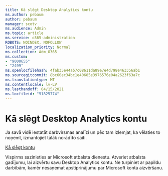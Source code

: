 ```yaml
---
title: Kā slēgt Desktop Analytics kontu
ms.author: pebaum
author: pebaum
manager: scotv
ms.audience: Admin
ms.topic: article
ms.service: o365-administration
ROBOTS: NOINDEX, NOFOLLOW
localization_priority: Normal
ms.collection: Adm_O365
ms.custom:
- "9000655"
- "2499"
ms.openlocfilehash: 4fab35e44ab7c08611da89e7e4d798e463356ab1
ms.sourcegitcommit: 8bc60ec34bc1e40685e3976576e04a2623f63a7c
ms.translationtype: MT
ms.contentlocale: lv-LV
ms.lasthandoff: 04/15/2021
ms.locfileid: "51825774"
---
```

# <a name="how-to-close-your-desktop-analytics-account"></a>Kā slēgt Desktop Analytics kontu

Ja savā vidē iestatāt darbvirsmas analīzi un pēc tam izlemjat, ka vēlaties to noņemt, izmantojiet tālāk norādīto saiti.

[Kā slēgt kontu](https://docs.microsoft.com/configmgr/desktop-analytics/account-close)

Vispirms sazinieties ar Microsoft atbalsta dienestu. Atveriet atbalsta gadījumu, lai aizvērtu savu Desktop Analytics kontu. Ne turpiniet ar papildu darbībām, kamēr nesaņemat apstiprinājumu par Microsoft konta aizvēršanu.